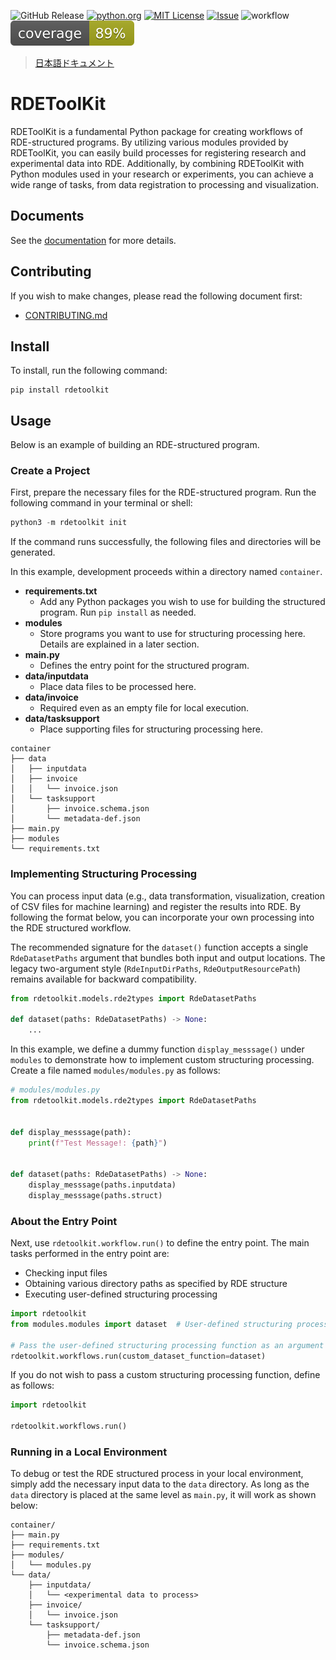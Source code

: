 ![GitHub Release](https://img.shields.io/github/v/release/nims-dpfc/rdetoolkit)
[![python.org](https://img.shields.io/badge/Python-3.9%7C3.10%7C3.11%7C3.12%7C3.13-%233776AB?logo=python)](https://www.python.org/downloads/release/python-3917/)
[![MIT License](https://img.shields.io/badge/license-MIT-green)](https://github.com/nims-dpfc/rdetoolkit/blob/main/LICENSE)
[![Issue](https://img.shields.io/badge/issue_tracking-github-orange)](https://github.com/nims-dpfc/rdetoolkit/issues)
![workflow](https://github.com/nims-dpfc/rdetoolkit/actions/workflows/main.yml/badge.svg)
![coverage](docs/img/coverage.svg)

> [日本語ドキュメント](docs/README_ja.md)

# RDEToolKit

RDEToolKit is a fundamental Python package for creating workflows of RDE-structured programs.
By utilizing various modules provided by RDEToolKit, you can easily build processes for registering research and experimental data into RDE.
Additionally, by combining RDEToolKit with Python modules used in your research or experiments, you can achieve a wide range of tasks, from data registration to processing and visualization.

## Documents

See the [documentation](https://nims-mdpf.github.io/rdetoolkit/) for more details.

## Contributing

If you wish to make changes, please read the following document first:

- [CONTRIBUTING.md](https://github.com/nims-mdpf/rdetoolkit/blob/main/CONTRIBUTING.md)

## Install

To install, run the following command:

```shell
pip install rdetoolkit
```

## Usage

Below is an example of building an RDE-structured program.

### Create a Project

First, prepare the necessary files for the RDE-structured program. Run the following command in your terminal or shell:

```python
python3 -m rdetoolkit init
```

If the command runs successfully, the following files and directories will be generated.

In this example, development proceeds within a directory named `container`.

- **requirements.txt**
  - Add any Python packages you wish to use for building the structured program. Run `pip install` as needed.
- **modules**
  - Store programs you want to use for structuring processing here. Details are explained in a later section.
- **main.py**
  - Defines the entry point for the structured program.
- **data/inputdata**
  - Place data files to be processed here.
- **data/invoice**
  - Required even as an empty file for local execution.
- **data/tasksupport**
  - Place supporting files for structuring processing here.

```shell
container
├── data
│   ├── inputdata
│   ├── invoice
│   │   └── invoice.json
│   └── tasksupport
│       ├── invoice.schema.json
│       └── metadata-def.json
├── main.py
├── modules
└── requirements.txt
```

### Implementing Structuring Processing

You can process input data (e.g., data transformation, visualization, creation of CSV files for machine learning) and register the results into RDE. By following the format below, you can incorporate your own processing into the RDE structured workflow.

The recommended signature for the `dataset()` function accepts a single
`RdeDatasetPaths` argument that bundles both input and output locations. The
legacy two-argument style (`RdeInputDirPaths`, `RdeOutputResourcePath`) remains
available for backward compatibility.

```python
from rdetoolkit.models.rde2types import RdeDatasetPaths

def dataset(paths: RdeDatasetPaths) -> None:
    ...
```

In this example, we define a dummy function `display_messsage()` under `modules` to demonstrate how to implement custom structuring processing. Create a file named `modules/modules.py` as follows:

```python
# modules/modules.py
from rdetoolkit.models.rde2types import RdeDatasetPaths


def display_messsage(path):
    print(f"Test Message!: {path}")


def dataset(paths: RdeDatasetPaths) -> None:
    display_messsage(paths.inputdata)
    display_messsage(paths.struct)
```

### About the Entry Point

Next, use `rdetoolkit.workflow.run()` to define the entry point. The main tasks performed in the entry point are:

- Checking input files
- Obtaining various directory paths as specified by RDE structure
- Executing user-defined structuring processing

```python
import rdetoolkit
from modules.modules import dataset  # User-defined structuring processing function

# Pass the user-defined structuring processing function as an argument
rdetoolkit.workflows.run(custom_dataset_function=dataset)
```

If you do not wish to pass a custom structuring processing function, define as follows:

```python
import rdetoolkit

rdetoolkit.workflows.run()
```

### Running in a Local Environment

To debug or test the RDE structured process in your local environment, simply add the necessary input data to the `data` directory. As long as the `data` directory is placed at the same level as `main.py`, it will work as shown below:

```shell
container/
├── main.py
├── requirements.txt
├── modules/
│   └── modules.py
└── data/
    ├── inputdata/
    │   └── <experimental data to process>
    ├── invoice/
    │   └── invoice.json
    └── tasksupport/
        ├── metadata-def.json
        └── invoice.schema.json
```
